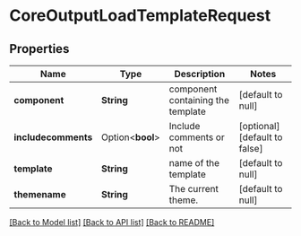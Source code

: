 # CoreOutputLoadTemplateRequest

## Properties

Name | Type | Description | Notes
------------ | ------------- | ------------- | -------------
**component** | **String** | component containing the template | [default to null]
**includecomments** | Option<**bool**> | Include comments or not | [optional][default to false]
**template** | **String** | name of the template | [default to null]
**themename** | **String** | The current theme. | [default to null]

[[Back to Model list]](../README.md#documentation-for-models) [[Back to API list]](../README.md#documentation-for-api-endpoints) [[Back to README]](../README.md)


